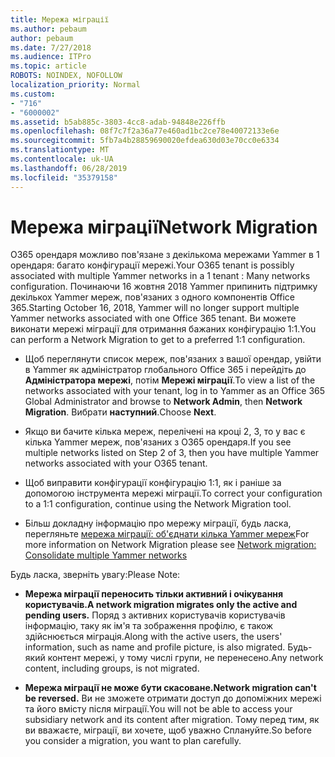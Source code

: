 ```yaml
---
title: Мережа міграції
ms.author: pebaum
author: pebaum
ms.date: 7/27/2018
ms.audience: ITPro
ms.topic: article
ROBOTS: NOINDEX, NOFOLLOW
localization_priority: Normal
ms.custom:
- "716"
- "6000002"
ms.assetid: b5ab885c-3803-4cc8-adab-94848e226ffb
ms.openlocfilehash: 08f7c7f2a36a77e460ad1bc2ce78e40072133e6e
ms.sourcegitcommit: 5fb7a4b28859690020efdea630d03e70cc0e6334
ms.translationtype: MT
ms.contentlocale: uk-UA
ms.lasthandoff: 06/28/2019
ms.locfileid: "35379158"
---
```

# <a name="network-migration"></a><span data-ttu-id="52ffd-102">Мережа міграції</span><span class="sxs-lookup"><span data-stu-id="52ffd-102">Network Migration</span></span>

<span data-ttu-id="52ffd-103">O365 орендаря можливо пов'язане з декількома мережами Yammer в 1 орендаря: багато конфігурації мережі.</span><span class="sxs-lookup"><span data-stu-id="52ffd-103">Your O365 tenant is possibly associated with multiple Yammer networks in a 1 tenant : Many networks configuration.</span></span> <span data-ttu-id="52ffd-104">Починаючи 16 жовтня 2018 Yammer припинить підтримку декількох Yammer мереж, пов'язаних з одного компонентів Office 365.</span><span class="sxs-lookup"><span data-stu-id="52ffd-104">Starting October 16, 2018, Yammer will no longer support multiple Yammer networks associated with one Office 365 tenant.</span></span> <span data-ttu-id="52ffd-105">Ви можете виконати мережі міграції для отримання бажаних конфігурацію 1:1.</span><span class="sxs-lookup"><span data-stu-id="52ffd-105">You can perform a Network Migration to get to a preferred 1:1 configuration.</span></span>
  
- <span data-ttu-id="52ffd-106">Щоб переглянути список мереж, пов'язаних з вашої орендар, увійти в Yammer як адміністратор глобального Office 365 і перейдіть до **Адміністратора мережі**, потім **Мережі міграції**.</span><span class="sxs-lookup"><span data-stu-id="52ffd-106">To view a list of the networks associated with your tenant, log in to Yammer as an Office 365 Global Administrator and browse to **Network Admin**, then **Network Migration**.</span></span> <span data-ttu-id="52ffd-107">Вибрати **наступний**.</span><span class="sxs-lookup"><span data-stu-id="52ffd-107">Choose **Next**.</span></span>

- <span data-ttu-id="52ffd-108">Якщо ви бачите кілька мереж, перелічені на кроці 2, 3, то у вас є кілька Yammer мереж, пов'язаних з O365 орендаря.</span><span class="sxs-lookup"><span data-stu-id="52ffd-108">If you see multiple networks listed on Step 2 of 3, then you have multiple Yammer networks associated with your O365 tenant.</span></span>

- <span data-ttu-id="52ffd-109">Щоб виправити конфігурації конфігурацію 1:1, як і раніше за допомогою інструмента мережі міграції.</span><span class="sxs-lookup"><span data-stu-id="52ffd-109">To correct your configuration to a 1:1 configuration, continue using the Network Migration tool.</span></span>

- <span data-ttu-id="52ffd-110">Більш докладну інформацію про мережу міграції, будь ласка, перегляньте [мережа міграції: об'єднати кілька Yammer мереж](https://support.office.com/article/a22c1b20-9231-4ce2-a916-392b1056d002)</span><span class="sxs-lookup"><span data-stu-id="52ffd-110">For more information on Network Migration please see [Network migration: Consolidate multiple Yammer networks](https://support.office.com/article/a22c1b20-9231-4ce2-a916-392b1056d002)</span></span>

<span data-ttu-id="52ffd-111">Будь ласка, зверніть увагу:</span><span class="sxs-lookup"><span data-stu-id="52ffd-111">Please Note:</span></span>
  
- <span data-ttu-id="52ffd-112">**Мережа міграції переносить тільки активний і очікування користувачів.**</span><span class="sxs-lookup"><span data-stu-id="52ffd-112">**A network migration migrates only the active and pending users.**</span></span> <span data-ttu-id="52ffd-113">Поряд з активних користувачів користувачів інформацію, таку як ім'я та зображення профілю, є також здійснюється міграція.</span><span class="sxs-lookup"><span data-stu-id="52ffd-113">Along with the active users, the users' information, such as name and profile picture, is also migrated.</span></span> <span data-ttu-id="52ffd-114">Будь-який контент мережі, у тому числі групи, не перенесено.</span><span class="sxs-lookup"><span data-stu-id="52ffd-114">Any network content, including groups, is not migrated.</span></span>

- <span data-ttu-id="52ffd-115">**Мережа міграції не може бути скасоване.**</span><span class="sxs-lookup"><span data-stu-id="52ffd-115">**Network migration can't be reversed.**</span></span> <span data-ttu-id="52ffd-116">Ви не зможете отримати доступ до допоміжних мережі та його вмісту після міграції.</span><span class="sxs-lookup"><span data-stu-id="52ffd-116">You will not be able to access your subsidiary network and its content after migration.</span></span> <span data-ttu-id="52ffd-117">Тому перед тим, як ви вважаєте, міграції, ви хочете, щоб уважно Сплануйте.</span><span class="sxs-lookup"><span data-stu-id="52ffd-117">So before you consider a migration, you want to plan carefully.</span></span>

